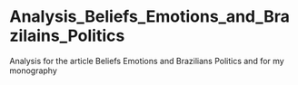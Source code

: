 # Analysis_Beliefs_Emotions_and_Brazilains_Politics
Analysis for the article Beliefs Emotions and Brazilians Politics and for my monography
